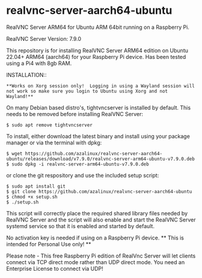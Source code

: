 # realvnc-server-aarch64-ubuntu
RealVNC Server ARM64 for Ubuntu ARM 64bit running on a Raspberry Pi.

RealVNC Server Version: 7.9.0

This repository is for installing RealVNC Server ARM64 edition on Ubuntu 22.04+ ARM64 (aarch64) for your Raspberry Pi device. Has been tested using a Pi4 with 8gb RAM.

INSTALLATION::

```**Works on Xorg session only!  Logging in using a Wayland session will not work so make sure you login to Ubuntu using Xorg and not Wayland!**```

On many Debian based distro's, tightvncserver is installed by default.  This needs to be removed before installing RealVNC Server:
```
$ sudo apt remove tightvncserver
```
To install, either download the latest binary and install using your package manager or via the terminal with dpkg:

```
$ wget https://github.com/azalinux/realvnc-server-aarch64-ubuntu/releases/download/v7.9.0/realvnc-server-arm64-ubuntu-v7.9.0.deb
$ sudo dpkg -i realvnc-server-arm64-ubuntu-v7.9.0.deb
```

or clone the git respository and use the included setup script:
```
$ sudo apt install git                           
$ git clone https://github.com/azalinux/realvnc-server-aarch64-ubuntu
$ chmod +x setup.sh
$ ./setup.sh
```
This script will correctly place the required shared library files needed by RealVNC Server and the script will also enable and start the RealVNC Server systemd service so that it is enabled and started by default.

No activation key is needed if using on a Raspberry Pi device. ** This is intended for Personal Use only! **

Please note - This free Raspberry Pi edition of RealVnc Server will let clients connect via TCP direct mode rather than UDP direct mode. You need an Enterprise License to connect via UDP!
